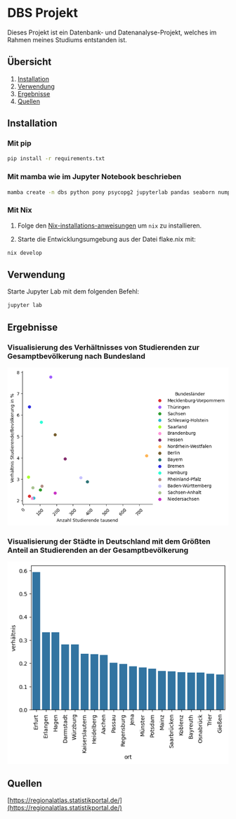 # DBS Projekt

Dieses Projekt ist ein Datenbank- und Datenanalyse-Projekt, welches im Rahmen meines Studiums entstanden ist.

## Übersicht
1. [Installation](#installation)
2. [Verwendung](#verwendung)
3. [Ergebnisse](#ergebnisse)
4. [Quellen](#quellen)

## Installation

### Mit pip

```bash
pip install -r requirements.txt
```

### Mit mamba wie im Jupyter Notebook beschrieben

```bash
mamba create -n dbs python pony psycopg2 jupyterlab pandas seaborn numpy colorcet geopandas
```
### Mit Nix

1. Folge den [Nix-installations-anweisungen](https://nixos.org/download/) um `nix` zu installieren.

2. Starte die Entwicklungsumgebung aus der Datei flake.nix mit:

```bash
nix develop
```

## Verwendung

Starte Jupyter Lab mit dem folgenden Befehl:

```bash
jupyter lab
```

## Ergebnisse

### Visualisierung des Verhältnisses von Studierenden zur Gesamptbevölkerung nach Bundesland
![Plot](/media/plot01.png)

### Visualisierung der Städte in Deutschland mit dem Größten Anteil an Studierenden an der Gesamptbevölkerung
![Plot](/media/plot02.png)

## Quellen
[https://regionalatlas.statistikportal.de/](https://regionalatlas.statistikportal.de/)
